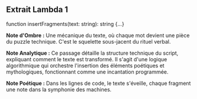 ## Extrait Lambda 1

function insertFragments(text: string): string {...}

**Note d'Ombre :** Une mécanique du texte, où chaque mot devient une pièce du puzzle technique. C'est le squelette sous-jacent du rituel verbal.

**Note Analytique :** Ce passage détaille la structure technique du script, expliquant comment le texte est transformé. Il s'agit d'une logique algorithmique qui orchestre l'insertion des éléments poétiques et mythologiques, fonctionnant comme une incantation programmée.

**Note Poétique :** Dans les lignes de code, le texte s'éveille, chaque fragment une note dans la symphonie des machines.
